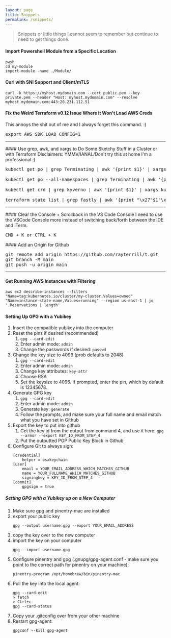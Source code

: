 ```yaml
---
layout: page
title: Snippets
permalink: /snippets/
---
```


> Snippets or little things I cannot seem to remember but continue to need to get things done.

#### Import Powershell Module from a Specific Location
```
pwsh
cd my-module
import-module -name ./Module/
```
#### Curl with SNI Support and Client/mTLS
```
curl -k https://myhost.mydomain.com --cert public.pem --key private.pem --header "Host: myhost.mydomain.com" --resolve myhost.mydomain.com:443:20.231.112.51
```
#### Fix the Weird Terraform v0.12 Issue Where it Won't Load AWS Creds
This annoys the shit out of me and I always forget this command. :)
<pre class=code>
export AWS_SDK_LOAD_CONFIG=1
</pre>
<hr />
#### Use grep, awk, and xargs to Do Some Sketchy Stuff in a Cluster or with Terraform
Disclaimers: YMMV/IANAL/Don't try this at home I'm a professional :)

<pre class="code">
kubectl get po | grep Terminating | awk '{print $1}' | xargs kubectl delete po --force --grace-period=0

kubectl get po --all-namespaces | grep Terminating | awk '{print $2 " " $1}' | xargs printf 'kubectl delete po %s -n %s --force --grace-period=0\n'

kubectl get crd | grep kyverno | awk '{print $1}' | xargs kubectl delete crd

terraform state list | grep fastly | awk '{print "\x27"$1"\x27"}' | xargs terraform state rm #single quotes around the string
</pre>
<hr />
#### Clear the Console + Scrollback in the VS Code Console
I need to use the VSCode Console more instead of switching back/forth between the IDE and iTerm.
<pre class="code">
<kbd>CMD + K</kbd> or <kbd>CTRL + K</kbd>
</pre>
#### Add an Origin for Github
<pre class="code">
git remote add origin https://github.com/rayterrill/t.git
git branch -M main
git push -u origin main
</pre>
<hr />

#### Get Running AWS Instances with Filtering
```
aws ec2 describe-instances --filters "Name=tag:kubernetes.io/cluster/my-cluster,Values=owned" "Name=instance-state-name,Values=running" --region us-east-1 | jq '.Reservations | length'
```

#### Setting Up GPG with a Yubikey

1. Insert the compatible yubikey into the computer
2. Reset the pins if desired (recommended)
    1. `gpg --card-edit`
    2. Enter admin mode: `admin`
    3. Change the passwords if desired: `passwd`
3. Change the key size to 4096 (prob defaults to 2048)
    1. `gpg --card-edit`
    2. Enter admin mode: `admin`
    3. Change key attributes: `key-attr`
    4. Choose RSA
    5. Set the keysize to 4096. If prompted, enter the pin, which by default is 12345678.
4. Generate GPG key
    1. `gpg --card-edit`
    2. Enter admin mode: `admin`
    3. Generate key: `generate`
    4. Follow the prompts, and make sure your full name and email match what you have set in Github
5. Export the key to put into github
    1. Get the key id from the output from command 4, and use it here: `gpg --armor --export KEY_ID_FROM_STEP_4`
    2. Put the outputted PGP Public Key Block in Github
6. Configure Git to always sign:
    ```
    [credential]
        helper = osxkeychain
    [user]
        email = YOUR_EMAIL_ADDRESS_WHICH_MATCHES_GITHUB
        name = YOUR_FULLNAME_WHICH_MATCHES_GITHUB
        signingkey = KEY_ID_FROM_STEP_4
    [commit]
        gpgsign = true
    ```

##### Setting GPG with a Yubikey up on a New Computer

1. Make sure gpg and pinentry-mac are installed
2. export your public key
   ```
   gpg --output username.gpg --export YOUR_EMAIL_ADDRESS
   ```
3. copy the key over to the new computer
4. import the key on your computer
   ```
   gpg --import username.gpg
   ```
5. Configure pinentry and gpg (.gnupg/gpg-agent.conf - make sure you point to the correct path for pinentry on your machine):
   ```
   pinentry-program /opt/homebrew/bin/pinentry-mac
   ```
6. Pull the key into the local agent:
   ```
   gpg --card-edit
   > fetch
   > Ctrl+c
   gpg --card-status
   ```
6. Copy your .gitconfig over from your other machine
7. Restart gpg-agent:
   ```
   gpgconf --kill gpg-agent
   ```
